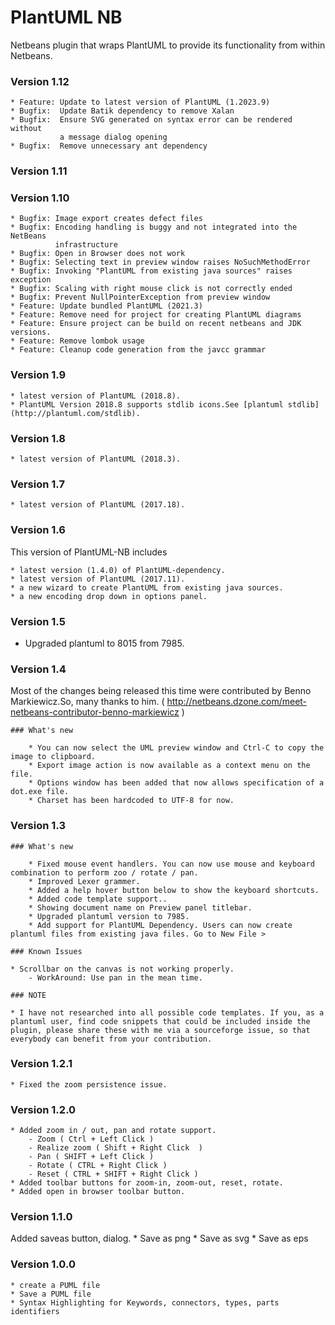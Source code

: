 # PlantUML NB

Netbeans plugin that wraps PlantUML to provide its functionality from within Netbeans.

### Version 1.12

    * Feature: Update to latest version of PlantUML (1.2023.9)
    * Bugfix:  Update Batik dependency to remove Xalan
    * Bugfix:  Ensure SVG generated on syntax error can be rendered without
               a message dialog opening
    * Bugfix:  Remove unnecessary ant dependency

### Version 1.11

### Version 1.10

    * Bugfix: Image export creates defect files
    * Bugfix: Encoding handling is buggy and not integrated into the NetBeans
              infrastructure
    * Bugfix: Open in Browser does not work
    * Bugfix: Selecting text in preview window raises NoSuchMethodError
    * Bugfix: Invoking "PlantUML from existing java sources" raises exception
    * Bugfix: Scaling with right mouse click is not correctly ended
    * Bugfix: Prevent NullPointerException from preview window
    * Feature: Update bundled PlantUML (2021.3)
    * Feature: Remove need for project for creating PlantUML diagrams
    * Feature: Ensure project can be build on recent netbeans and JDK versions.
    * Feature: Remove lombok usage
    * Feature: Cleanup code generation from the javcc grammar

### Version 1.9

    * latest version of PlantUML (2018.8).
    * PlantUML Version 2018.8 supports stdlib icons.See [plantuml stdlib](http://plantuml.com/stdlib).

### Version 1.8

    * latest version of PlantUML (2018.3).

### Version 1.7

    * latest version of PlantUML (2017.18).

### Version 1.6

This version of PlantUML-NB includes

    * latest version (1.4.0) of PlantUML-dependency.
    * latest version of PlantUML (2017.11).
    * a new wizard to create PlantUML from existing java sources. 
    * a new encoding drop down in options panel.

### Version 1.5

* Upgraded plantuml to 8015 from 7985.

### Version 1.4

Most of the changes being released this time were contributed by Benno Markiewicz.So, many thanks to him. 
( http://netbeans.dzone.com/meet-netbeans-contributor-benno-markiewicz )

    ### What's new

        * You can now select the UML preview window and Ctrl-C to copy the image to clipboard.
        * Export image action is now available as a context menu on the file. 
        * Options window has been added that now allows specification of a dot.exe file.
        * Charset has been hardcoded to UTF-8 for now.     
    

### Version 1.3

    ### What's new

        * Fixed mouse event handlers. You can now use mouse and keyboard combination to perform zoo / rotate / pan.
        * Improved Lexer grammer.
        * Added a help hover button below to show the keyboard shortcuts.
        * Added code template support..
        * Showing document name on Preview panel titlebar.
        * Upgraded plantuml version to 7985.
        * Add support for PlantUML Dependency. Users can now create plantuml files from existing java files. Go to New File >

    ### Known Issues

    * Scrollbar on the canvas is not working properly.
        - WorkAround: Use pan in the mean time.

    ### NOTE

    * I have not researched into all possible code templates. If you, as a plantuml user, find code snippets that could be included inside the plugin, please share these with me via a sourceforge issue, so that everybody can benefit from your contribution.


### Version 1.2.1
    * Fixed the zoom persistence issue.

### Version 1.2.0
    * Added zoom in / out, pan and rotate support.
        - Zoom ( Ctrl + Left Click )
        - Realize zoom ( Shift + Right Click  )
        - Pan ( SHIFT + Left Click )
        - Rotate ( CTRL + Right Click ) 
        - Reset ( CTRL + SHIFT + Right Click )
    * Added toolbar buttons for zoom-in, zoom-out, reset, rotate.
    * Added open in browser toolbar button.

### Version 1.1.0

Added saveas button, dialog. 
    * Save as png 
    * Save as svg
    * Save as eps

### Version 1.0.0

    * create a PUML file
    * Save a PUML file
    * Syntax Highlighting for Keywords, connectors, types, parts identifiers 
